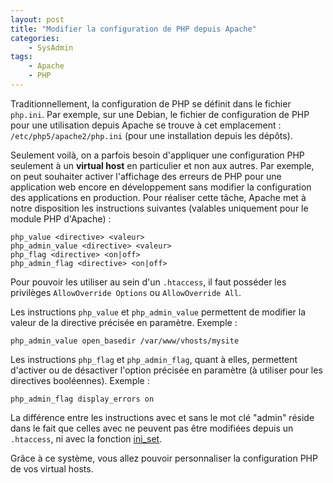 ```yaml
---
layout: post
title: "Modifier la configuration de PHP depuis Apache"
categories:
    - SysAdmin
tags:
    - Apache
    - PHP
---
```

Traditionnellement, la configuration de PHP se définit dans le fichier `php.ini`. Par exemple, sur une Debian, le fichier de configuration de PHP pour une utilisation depuis Apache se trouve à cet emplacement : `/etc/php5/apache2/php.ini` (pour une installation depuis les dépôts).

Seulement voilà, on a parfois besoin d'appliquer une configuration PHP seulement à un **virtual host** en particulier et non aux autres. Par exemple, on peut souhaiter activer l'affichage des erreurs de PHP pour une application web encore en développement sans modifier la configuration des applications en production. Pour réaliser cette tâche, Apache met à notre disposition les instructions suivantes (valables uniquement pour le module PHP d'Apache) :

    php_value <directive> <valeur>
    php_admin_value <directive> <valeur>
    php_flag <directive> <on|off>
    php_admin_flag <directive> <on|off>

<!--more-->

Pour pouvoir les utiliser au sein d'un `.htaccess`, il faut posséder les privilèges `AllowOverride Options` ou `AllowOverride All`.

Les instructions `php_value` et `php_admin_value` permettent de modifier la valeur de la directive précisée en paramètre. Exemple :

    php_admin_value open_basedir /var/www/vhosts/mysite

Les instructions `php_flag` et `php_admin_flag`, quant à elles, permettent d'activer ou de désactiver l'option précisée en paramètre (à utiliser pour les directives booléennes). Exemple :

    php_admin_flag display_errors on

La différence entre les instructions avec et sans le mot clé "admin" réside dans le fait que celles avec ne peuvent pas être modifiées depuis un `.htaccess`, ni avec la fonction [ini_set][ini_set].

Grâce à ce système, vous allez pouvoir personnaliser la configuration PHP de vos virtual hosts.

[ini_set]: http://www.php.net/manual/fr/function.ini-set.php "Function ini set - PHP Manual"
